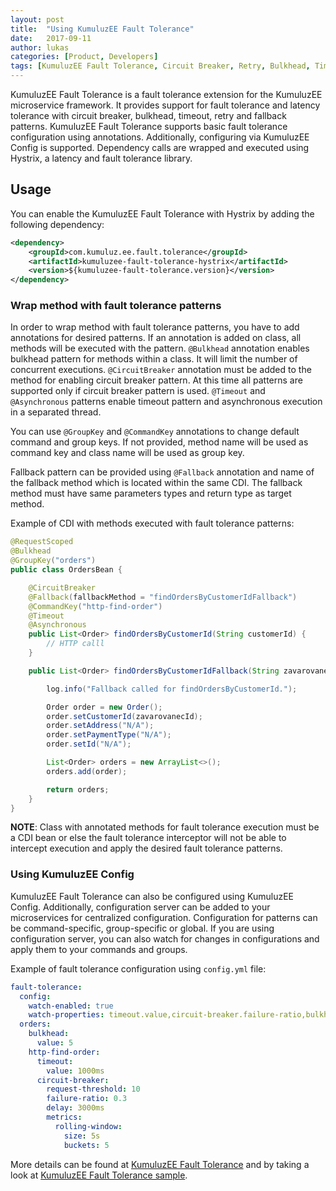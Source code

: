```yaml
---
layout: post
title:  "Using KumuluzEE Fault Tolerance"
date:   2017-09-11
author: lukas
categories: [Product, Developers]
tags: [KumuluzEE Fault Tolerance, Circuit Breaker, Retry, Bulkhead, Timeout, Fallback, Microprofile Fault Tolerance]
---
```


KumuluzEE Fault Tolerance is a fault tolerance extension for the KumuluzEE microservice framework. It provides support for fault tolerance and latency tolerance with circuit breaker, bulkhead, timeout, retry and fallback patterns. KumuluzEE Fault Tolerance supports basic fault tolerance configuration using annotations. Additionally, configuring via KumuluzEE Config is supported. Dependency calls are wrapped and executed using Hystrix, a latency and fault tolerance library.

## Usage

You can enable the KumuluzEE Fault Tolerance with Hystrix by adding the following dependency:
```xml
<dependency>
    <groupId>com.kumuluz.ee.fault.tolerance</groupId>
    <artifactId>kumuluzee-fault-tolerance-hystrix</artifactId>
    <version>${kumuluzee-fault-tolerance.version}</version>
</dependency>
```

<!--more-->

### Wrap method with fault tolerance patterns

In order to wrap method with fault tolerance patterns, you have to add annotations for desired patterns. If an annotation is added on class, all methods will be executed with the pattern. `@Bulkhead` annotation enables bulkhead pattern for methods within a class. It will limit the number of concurrent executions. `@CircuitBreaker` annotation must be added to the method for enabling circuit breaker pattern. At this time all patterns are supported only if circuit breaker pattern is used. `@Timeout` and `@Asynchronous` patterns enable timeout pattern and asynchronous execution in a separated thread.

You can use `@GroupKey` and `@CommandKey` annotations to change default command and group keys. If not provided, method name will be used as command key and class name will be used as group key.
 
Fallback pattern can be provided using `@Fallback` annotation and name of the fallback method which is located within the same CDI. The fallback method must have same parameters types and return type as target method.

Example of CDI with methods executed with fault tolerance patterns:
```java
@RequestScoped
@Bulkhead
@GroupKey("orders")
public class OrdersBean {

    @CircuitBreaker
    @Fallback(fallbackMethod = "findOrdersByCustomerIdFallback")
    @CommandKey("http-find-order")
    @Timeout
    @Asynchronous
    public List<Order> findOrdersByCustomerId(String customerId) {
        // HTTP calll
    }

    public List<Order> findOrdersByCustomerIdFallback(String zavarovanecId) {

        log.info("Fallback called for findOrdersByCustomerId.");

        Order order = new Order();
        order.setCustomerId(zavarovanecId);
        order.setAddress("N/A");
        order.setPaymentType("N/A");
        order.setId("N/A");

        List<Order> orders = new ArrayList<>();
        orders.add(order);

        return orders;
    }
}
```

**NOTE**: Class with annotated methods for fault tolerance execution must be a CDI bean or else the fault tolerance interceptor will not be able to intercept execution and apply the desired fault tolerance patterns.

### Using KumuluzEE Config

KumuluzEE Fault Tolerance can also be configured using KumuluzEE Config. Additionally, configuration server can be added to your microservices for centralized configuration. Configuration for patterns can be command-specific, group-specific or global. If you are using configuration server, you can also watch for changes in configurations and apply them to your commands and groups.

Example of fault tolerance configuration using `config.yml` file:
```yaml
fault-tolerance:
  config:
    watch-enabled: true
    watch-properties: timeout.value,circuit-breaker.failure-ratio,bulkhead.value
  orders:
    bulkhead:
      value: 5
    http-find-order:
      timeout:
        value: 1000ms
      circuit-breaker:
        request-threshold: 10
        failure-ratio: 0.3
        delay: 3000ms
        metrics:
          rolling-window:
            size: 5s
            buckets: 5
```

More details can be found at [KumuluzEE Fault Tolerance](https://github.com/kumuluz/kumuluzee-fault-tolerance/blob/master/README.md) and by taking a look at [KumuluzEE Fault Tolerance sample](https://github.com/kumuluz/kumuluzee-samples/tree/master/kumuluzee-fault-tolerance-hystrix).
